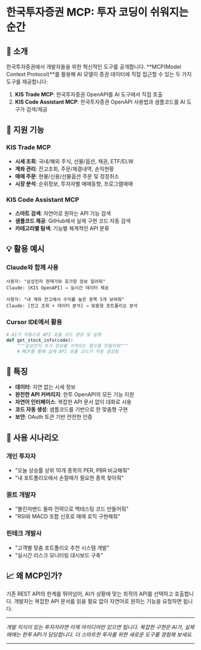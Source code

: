 # 한국투자증권 MCP: 투자 코딩이 쉬워지는 순간

## 🚀 소개

한국투자증권에서 개발자들을 위한 혁신적인 도구를 공개합니다. **MCP(Model Context Protocol)**를 활용해 AI 모델이 증권 데이터에 직접 접근할 수 있는 두 가지 도구를 제공합니다:

1. **KIS Trade MCP**: 한국투자증권 OpenAPI를 AI 도구에서 직접 호출
2. **KIS Code Assistant MCP**: 한국투자증권 OpenAPI 사용법과 샘플코드를 AI 도구가 검색/제공

## 🔧 지원 기능

### KIS Trade MCP

- **시세 조회**: 국내/해외 주식, 선물/옵션, 채권, ETF/ELW
- **계좌 관리**: 잔고조회, 주문/체결내역, 손익현황
- **매매 주문**: 현물/신용/선물옵션 주문 및 정정취소
- **시장 분석**: 순위정보, 투자자별 매매동향, 프로그램매매

### KIS Code Assistant MCP

- **스마트 검색**: 자연어로 원하는 API 기능 검색
- **샘플코드 제공**: GitHub에서 실제 구현 코드 자동 검색
- **카테고리별 탐색**: 기능별 체계적인 API 분류

## 💡 활용 예시

### Claude와 함께 사용

```
사용자: "삼성전자 현재가와 호가창 정보 알려줘"
Claude: [KIS OpenAPI] → 실시간 데이터 제공

사용자: "내 계좌 잔고에서 수익률 높은 종목 5개 보여줘"
Claude: [잔고 조회 + 데이터 분석] → 맞춤형 포트폴리오 분석
```

### Cursor IDE에서 활용

```python
# AI가 자동으로 API 호출 코드 생성 및 실행
def get_stock_info(code):
    """삼성전자 주가 정보를 가져오는 함수를 만들어줘"""
    # MCP를 통해 실제 API 호출 코드가 자동 생성됨
```

## 🌟 특징

- **데이터**: 지연 없는 시세 정보
- **완전한 API 커버리지**: 한투 OpenAPI의 모든 기능 지원
- **자연어 인터페이스**: 복잡한 API 문서 없이 대화로 사용
- **코드 자동 생성**: 샘플코드를 기반으로 한 맞춤형 구현
- **보안**: OAuth 토큰 기반 안전한 인증

## 🎯 사용 시나리오

### 개인 투자자

- "오늘 상승률 상위 10개 종목의 PER, PBR 비교해줘"
- "내 포트폴리오에서 손절매가 필요한 종목 찾아줘"

### 퀀트 개발자

- "볼린저밴드 돌파 전략으로 백테스팅 코드 만들어줘"
- "RSI와 MACD 조합 신호로 매매 로직 구현해줘"

### 핀테크 개발사

- "고객별 맞춤 포트폴리오 추천 시스템 개발"
- "실시간 리스크 모니터링 대시보드 구축"

## 📈 왜 MCP인가?

기존 REST API의 한계를 뛰어넘어, AI가 상황에 맞는 최적의 API를 선택하고 호출합니다. 개발자는 복잡한 API 문서를 읽을 필요 없이 자연어로 원하는 기능을 요청하면 됩니다.

---

*개발 지식이 있는 투자자라면 이제 아이디어만 있으면 됩니다. 복잡한 구현은 AI가, 실제 매매는 한투 API가 담당합니다. 더 스마트한 투자를 위한 새로운 도구를 경험해 보세요.*

---
